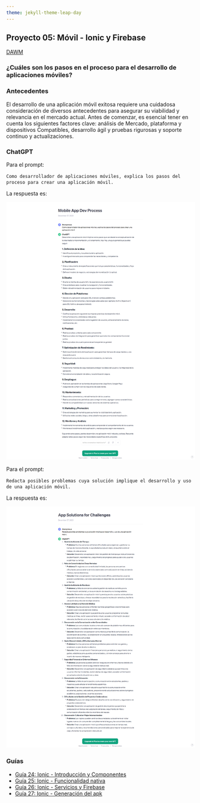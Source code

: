 ```yaml
---
theme: jekyll-theme-leap-day
---
```


## Proyecto 05: Móvil - Ionic y Firebase

[DAWM](/DAWM/)

### ¿Cuáles son los pasos en el proceso para el desarrollo de aplicaciones móviles?

### Antecedentes

El desarrollo de una aplicación móvil exitosa requiere una cuidadosa consideración de diversos antecedentes para asegurar su viabilidad y relevancia en el mercado actual. Antes de comenzar, es esencial tener en cuenta los siguientes factores clave: análisis de Mercado, plataforma y dispositivos Compatibles, desarrollo ágil y pruebas rigurosas y soporte continuo y actualizaciones.

### ChatGPT

Para el prompt: 

```
Como desarrollador de aplicaciones móviles, explica los pasos del proceso para crear una aplicación móvil.
```
La respuesta es:

![respuesta](archivos/proyecto05-pregunta1.png)

Para el prompt: 

```
Redacta posibles problemas cuya solución implique el desarrollo y uso de una aplicación móvil.
```
La respuesta es:

![respuesta](archivos/proyecto05-pregunta2.png)

### Guías

* [Guía 24: Ionic - Introducción y Componentes](/DAWM/guias/2024/guia24)
* [Guía 25: Ionic - Funcionalidad nativa](/DAWM/guias/2024/guia25)
* [Guía 26: Ionic - Servicios y Firebase](/DAWM/guias/2024/guia26)
* [Guía 27: Ionic - Generación del apk](/DAWM/guias/2024/guia27)